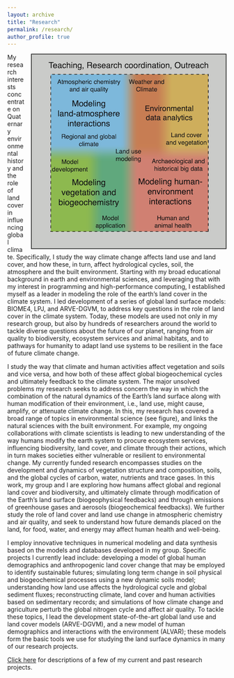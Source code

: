```yaml
---
layout: archive
title: "Research"
permalink: /research/
author_profile: true
---
```


<style type="text/css" rel="stylesheet">
#hp  {
float: right;    
 margin: 0 0 0 15px;
}
</style>

<img src="../images/research_overview_2025_450px.png" alt="Research" title="Research overview" width="450" height="450" id="hp"/>

My research interests concentrate on Quaternary environmental history and the role of land cover in influencing global climate. Specifically, I study the way climate change affects land use and land cover, and how these, in turn, affect hydrological cycles, soil, the atmosphere and the built environment. Starting with my broad educational background in earth and environmental sciences, and leveraging that with my interest in programming and high-performance computing, I established myself as a leader in modeling the role of the earth’s land cover in the climate system. I led development of a series of global land surface models: BIOME4, LPJ, and ARVE-DGVM, to address key questions in the role of land cover in the climate system. Today, these models are used not only in my research group, but also by hundreds of researchers around the world to tackle diverse questions about the future of our planet, ranging from air quality to biodiversity, ecosystem services and animal habitats, and to pathways for humanity to adapt land use systems to be resilient in the face of future climate change.

I study the way that climate and human activities affect vegetation and soils and vice versa, and how both of these affect global biogeochemical cycles and ultimately feedback to the climate system. The major unsolved problems my research seeks to address concern the way in which the combination of the natural dynamics of the Earth’s land surface along with human modification of their environment, i.e., land use, might cause, amplify, or attenuate climate change. In this, my research has covered a broad range of topics in environmental science (see figure), and links the natural sciences with the built environment. For example, my ongoing collaborations with climate scientists is leading to new understanding of the way humans modify the earth system to procure ecosystem services, influencing biodiversity, land cover, and climate through their actions, which in turn makes societies either vulnerable or resilient to environmental change. 
My currently funded research encompasses studies on the development and dynamics of vegetation structure and composition, soils, and the global cycles of carbon, water, nutrients and trace gases. In this work, my group and I are exploring how humans affect global and regional land cover and biodiversity, and ultimately climate through modification of the Earth’s land surface (biogeophysical feedbacks) and through emissions of greenhouse gases and aerosols (biogeochemical feedbacks). We further study the role of land cover and land use change in atmospheric chemistry and air quality, and seek to understand how future demands placed on the land, for food, water, and energy may affect human health and well-being.

I employ innovative techniques in numerical modeling and data synthesis based on the models and databases developed in my group. Specific projects I currently lead include: developing a model of global human demographics and anthropogenic land cover change that may be employed to identify sustainable futures; simulating long term change in soil physical and biogeochemical processes using a new dynamic soils model; understanding how land use affects the hydrological cycle and global sediment fluxes; reconstructing climate, land cover and human activities based on sedimentary records; and simulations of how climate change and agriculture perturb the global nitrogen cycle and affect air quality. To tackle these topics, I lead the development state-of-the-art global land use and land cover models (ARVE-DGVM), and a new model of human demographics and interactions with the environment (ALVAR); these models form the basic tools we use for studying the land surface dynamics in many of our research projects.

[Click here](../projects "research projects") for descriptions of a few of my current and past research projects.
